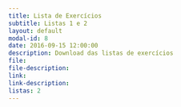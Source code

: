 ```yaml
---
title: Lista de Exercícios
subtitle: Listas 1 e 2
layout: default
modal-id: 8
date: 2016-09-15 12:00:00
description: Download das listas de exercícios
file:
file-description:
link: 
link-description:
listas: 2
---
```

